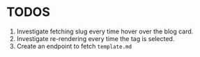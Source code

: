 # TODOS

1. Investigate fetching slug every time hover over the blog card.
2. Investigate re-rendering every time the tag is selected.
3. Create an endpoint to fetch `template.md`
